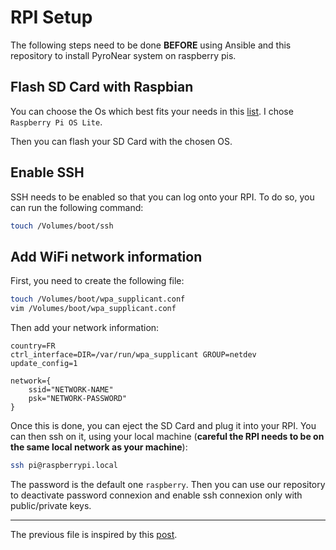 # RPI Setup

The following steps need to be done **BEFORE** using Ansible and this repository to install PyroNear system on raspberry pis.

## Flash SD Card with Raspbian

You can choose the Os which best fits your needs in this [list](https://www.raspberrypi.org/software/operating-systems/). I chose `Raspberry Pi OS Lite`.

Then you can flash your SD Card with the chosen OS.

## Enable SSH

SSH needs to be enabled so that you can log onto your RPI. To do so, you can run the following command:

```bash
touch /Volumes/boot/ssh
```

## Add WiFi network information

First, you need to create the following file:
```bash
touch /Volumes/boot/wpa_supplicant.conf
vim /Volumes/boot/wpa_supplicant.conf
```
Then add your network information:
```
country=FR
ctrl_interface=DIR=/var/run/wpa_supplicant GROUP=netdev
update_config=1

network={
    ssid="NETWORK-NAME"
    psk="NETWORK-PASSWORD"
}
```

Once this is done, you can eject the SD Card and plug it into your RPI. You can then ssh on it, using your local machine (**careful the RPI needs to be on the same local network as your machine**):
```bash
ssh pi@raspberrypi.local
```
The password is the default one `raspberry`. Then you can use our repository to deactivate password connexion and enable ssh connexion only with public/private keys.

--- 
The previous file is inspired by this [post](https://desertbot.io/blog/headless-raspberry-pi-4-ssh-wifi-setup).

